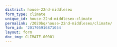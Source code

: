 ```yaml
---
district: house-22nd-middlesex
form_type: climate
unique_id: house-22nd-middlesex-climate
permalink: /2020bq/house-22nd-middlesex/climate/
form_id: '201705916871054'
layout: form
doc_img: CLIMATE-00001
---
```


